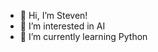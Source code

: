 - 👋 Hi, I’m Steven!
- 👀 I’m interested in AI
- 🌱 I’m currently learning Python

<!---
SteveTa425/SteveTa425 is a ✨ special ✨ repository because its `README.md` (this file) appears on your GitHub profile.
You can click the Preview link to take a look at your changes.
--->

